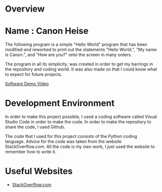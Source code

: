 # Overview
# Name : Canon Heise

The following program is a simple "Hello World" program that has been modified and reworked to print out 
the statements "Hello World.", "My name is Canon.", and "How are you?" onto the screen in many orders.

The program in all its simplicity, was created in order to get my barrings in the repository and coding
world. It was also made so that I could know what to expect for future projects.

[Software Demo Video](https://youtu.be/JmlRXIefNMU)

# Development Environment

In order to make this project possible, I used a coding software called Visual Studio Code in order to 
make the code. In order to make the repository to share the code, I used Github. 

The code that I used for this project consists of the Python coding language. Advice for the code was
taken from the website StackOverflow.com. All the code is my own work, I just used the website to 
remember how to write it.

# Useful Websites

* [StackOverflow.com](https://stackoverflow.com/questions/tagged/python)